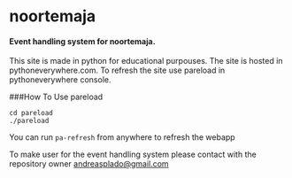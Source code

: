 # noortemaja

#### Event handling system for noortemaja.

This site is made in python for educational purpouses. The site is hosted in pythoneverywhere.com.
To refresh the site use pareload in pythoneverywhere console.

###How To Use pareload

```
cd pareload
./pareload

```
You can run 
    ```
    pa-refresh
    ``` from anywhere to refresh the webapp


To make user for the event handling system please contact with the repository owner andreasplado@gmail.com
